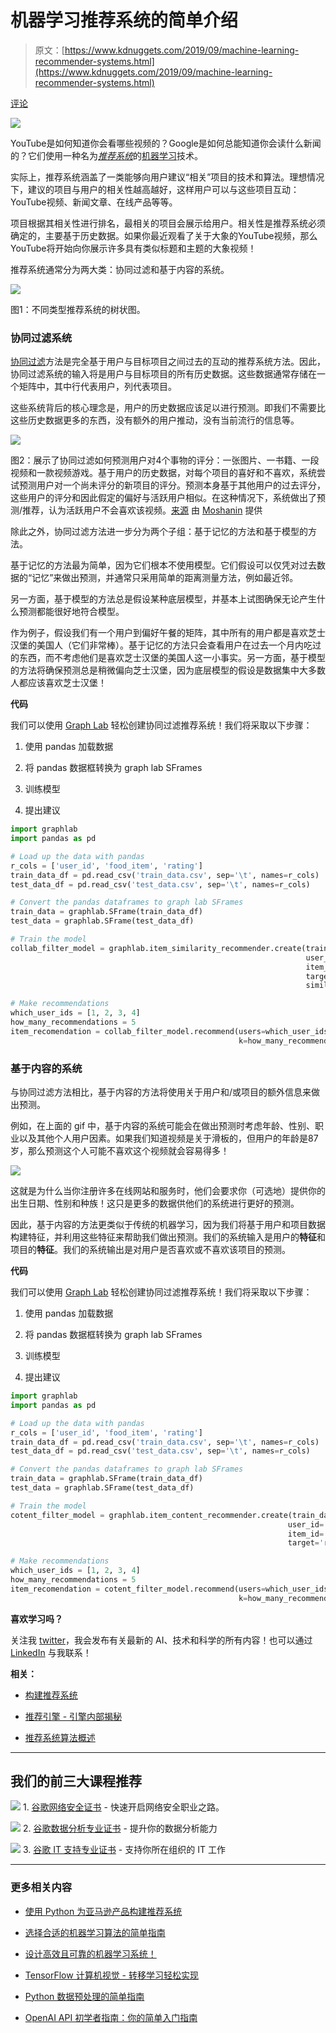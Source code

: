 # 机器学习推荐系统的简单介绍

> 原文：[https://www.kdnuggets.com/2019/09/machine-learning-recommender-systems.html](https://www.kdnuggets.com/2019/09/machine-learning-recommender-systems.html)

[评论](#comments)

![](../Images/f1251bac1ee184b2f4af978545ceb7e2.png)

YouTube是如何知道你会看哪些视频的？Google是如何总能知道你会读什么新闻的？它们使用一种名为[*推荐系统*](https://en.wikipedia.org/wiki/Recommender_system)的[机器学习](https://en.wikipedia.org/wiki/Machine_learning)技术。

实际上，推荐系统涵盖了一类能够向用户建议“相关”项目的技术和算法。理想情况下，建议的项目与用户的相关性越高越好，这样用户可以与这些项目互动：YouTube视频、新闻文章、在线产品等等。

项目根据其相关性进行排名，最相关的项目会展示给用户。相关性是推荐系统必须确定的，主要基于历史数据。如果你最近观看了关于大象的YouTube视频，那么YouTube将开始向你展示许多具有类似标题和主题的大象视频！

推荐系统通常分为两大类：协同过滤和基于内容的系统。

![](../Images/32b65731739133f542ef8ec8e22ceda5.png)

图1：不同类型推荐系统的树状图。

### 协同过滤系统

[协同过滤](https://en.wikipedia.org/wiki/Collaborative_filtering)方法是完全基于用户与目标项目之间过去的互动的推荐系统方法。因此，协同过滤系统的输入将是用户与目标项目的所有历史数据。这些数据通常存储在一个矩阵中，其中行代表用户，列代表项目。

这些系统背后的核心理念是，用户的历史数据应该足以进行预测。即我们不需要比这些历史数据更多的东西，没有额外的用户推动，没有当前流行的信息等。

![](../Images/53d50abbb2536681f18d2fbdf4297ffc.png)

图2：展示了协同过滤如何预测用户对4个事物的评分：一张图片、一书籍、一段视频和一款视频游戏。基于用户的历史数据，对每个项目的喜好和不喜欢，系统尝试预测用户对一个尚未评分的新项目的评分。预测本身基于其他用户的过去评分，这些用户的评分和因此假定的偏好与活跃用户相似。在这种情况下，系统做出了预测/推荐，认为活跃用户不会喜欢该视频。[来源](https://en.wikipedia.org/wiki/Collaborative_filtering) 由 [Moshanin](https://commons.wikimedia.org/w/index.php?title=User:Moshanin&action=edit&redlink=1) 提供

除此之外，协同过滤方法进一步分为两个子组：基于记忆的方法和基于模型的方法。

基于记忆的方法最为简单，因为它们根本不使用模型。它们假设可以仅凭对过去数据的“记忆”来做出预测，并通常只采用简单的距离测量方法，例如最近邻。

另一方面，基于模型的方法总是假设某种底层模型，并基本上试图确保无论产生什么预测都能很好地符合模型。

作为例子，假设我们有一个用户到偏好午餐的矩阵，其中所有的用户都是喜欢芝士汉堡的美国人（它们非常棒）。基于记忆的方法只会查看用户在过去一个月内吃过的东西，而不考虑他们是喜欢芝士汉堡的美国人这一小事实。另一方面，基于模型的方法将确保预测总是稍微偏向芝士汉堡，因为底层模型的假设是数据集中大多数人都应该喜欢芝士汉堡！

**代码**

我们可以使用 [Graph Lab](https://turi.com/) 轻松创建协同过滤推荐系统！我们将采取以下步骤：

1.  使用 pandas 加载数据

1.  将 pandas 数据框转换为 graph lab SFrames

1.  训练模型

1.  提出建议

```py
import graphlab
import pandas as pd

# Load up the data with pandas
r_cols = ['user_id', 'food_item', 'rating']
train_data_df = pd.read_csv('train_data.csv', sep='\t', names=r_cols)
test_data_df = pd.read_csv('test_data.csv', sep='\t', names=r_cols)

# Convert the pandas dataframes to graph lab SFrames
train_data = graphlab.SFrame(train_data_df)
test_data = graphlab.SFrame(test_data_df)

# Train the model
collab_filter_model = graphlab.item_similarity_recommender.create(train_data, 
                                                                  user_id='user_id', 
                                                                  item_id='food_item', 
                                                                  target='rating', 
                                                                  similarity_type='cosine')

# Make recommendations
which_user_ids = [1, 2, 3, 4]
how_many_recommendations = 5
item_recomendation = collab_filter_model.recommend(users=which_user_ids,
                                                   k=how_many_recommendations)

```

### 基于内容的系统

与协同过滤方法相比，基于内容的方法将使用关于用户和/或项目的额外信息来做出预测。

例如，在上面的 gif 中，基于内容的系统可能会在做出预测时考虑年龄、性别、职业以及其他个人用户因素。如果我们知道视频是关于滑板的，但用户的年龄是87岁，那么预测这个人可能不喜欢这个视频就会容易得多！

![](../Images/7a5a78a3c94dd8282b8511c5ec59bd9e.png)

这就是为什么当你注册许多在线网站和服务时，他们会要求你（可选地）提供你的出生日期、性别和种族！这只是更多的数据供他们的系统进行更好的预测。

因此，基于内容的方法更类似于传统的机器学习，因为我们将基于用户和项目数据构建特征，并利用这些特征来帮助我们做出预测。我们的系统输入是用户的**特征**和项目的**特征**。我们的系统输出是对用户是否喜欢或不喜欢该项目的预测。

**代码**

我们可以使用 [Graph Lab](https://turi.com/) 轻松创建协同过滤推荐系统！我们将采取以下步骤：

1.  使用 pandas 加载数据

1.  将 pandas 数据框转换为 graph lab SFrames

1.  训练模型

1.  提出建议

```py
import graphlab
import pandas as pd

# Load up the data with pandas
r_cols = ['user_id', 'food_item', 'rating']
train_data_df = pd.read_csv('train_data.csv', sep='\t', names=r_cols)
test_data_df = pd.read_csv('test_data.csv', sep='\t', names=r_cols)

# Convert the pandas dataframes to graph lab SFrames
train_data = graphlab.SFrame(train_data_df)
test_data = graphlab.SFrame(test_data_df)

# Train the model
cotent_filter_model = graphlab.item_content_recommender.create(train_data, 
                                                              user_id='user_id', 
                                                              item_id='food_item', 
                                                              target='rating')

# Make recommendations
which_user_ids = [1, 2, 3, 4]
how_many_recommendations = 5
item_recomendation = cotent_filter_model.recommend(users=which_user_ids,
                                                   k=how_many_recommendations)

```

**喜欢学习吗？**

关注我 [twitter](https://twitter.com/GeorgeSeif94)，我会发布有关最新的 AI、技术和科学的所有内容！也可以通过 [LinkedIn](https://www.linkedin.com/in/georgeseif/) 与我联系！

**相关：**

+   [构建推荐系统](https://www.kdnuggets.com/2019/04/building-recommender-system.html)

+   [推荐引擎 - 引擎内部揭秘](https://www.kdnuggets.com/2018/02/recommender-engine.html)

+   [推荐系统算法概述](https://www.kdnuggets.com/2017/08/recommendation-system-algorithms-overview.html)

* * *

## 我们的前三大课程推荐

![](../Images/0244c01ba9267c002ef39d4907e0b8fb.png) 1\. [谷歌网络安全证书](https://www.kdnuggets.com/google-cybersecurity) - 快速开启网络安全职业之路。

![](../Images/e225c49c3c91745821c8c0368bf04711.png) 2\. [谷歌数据分析专业证书](https://www.kdnuggets.com/google-data-analytics) - 提升你的数据分析能力

![](../Images/0244c01ba9267c002ef39d4907e0b8fb.png) 3\. [谷歌 IT 支持专业证书](https://www.kdnuggets.com/google-itsupport) - 支持你所在组织的 IT 工作

* * *

### 更多相关内容

+   [使用 Python 为亚马逊产品构建推荐系统](https://www.kdnuggets.com/2023/02/building-recommender-system-amazon-products-python.html)

+   [选择合适的机器学习算法的简单指南](https://www.kdnuggets.com/2020/05/guide-choose-right-machine-learning-algorithm.html)

+   [设计高效且可靠的机器学习系统！](https://www.kdnuggets.com/2023/05/manning-design-effective-reliable-machine-learning-systems.html)

+   [TensorFlow 计算机视觉 - 转移学习轻松实现](https://www.kdnuggets.com/2022/01/tensorflow-computer-vision-transfer-learning-made-easy.html)

+   [Python 数据预处理的简单指南](https://www.kdnuggets.com/2020/07/easy-guide-data-preprocessing-python.html)

+   [OpenAI API 初学者指南：你的简单入门指南](https://www.kdnuggets.com/openai-api-for-beginners-your-easy-to-follow-starter-guide)
